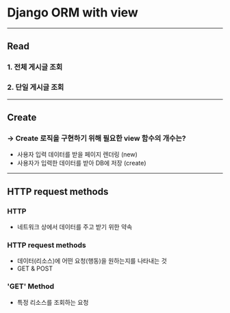 # Django ORM with view
-----

## Read

### 1. 전체 게시글 조회

### 2. 단일 게시글 조회

------

## Create

### &rarr; Create 로직을 구현하기 위해 필요한 view 함수의 개수는?

- 사용자 입력 데이터를 받을 페이지 렌더링 (new)
- 사용자가 입력한 데이터를 받아 DB에 저장 (create)

-------

## HTTP request methods

### HTTP
- 네트워크 상에서 데이터를 주고 받기 위한 약속

### HTTP request methods
- 데이터(리소스)에 어떤 요청(행동)을 원하는지를 나타내는 것
- GET & POST

### 'GET' Method
- 특정 리소스를 조회하는 요청
